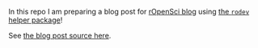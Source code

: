 In this repo I am preparing a blog post for [rOpenSci blog](https://github.com/ropensci/roweb2) using [the `rodev` helper package](https://github.com/ropenscilabs/rodev)!

See [the blog post source here](post.Rmd).
